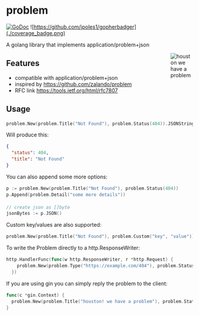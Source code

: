 # problem

[![GoDoc](https://godoc.org/github.com/mschneider82/problem?status.svg)](https://godoc.org/github.com/mschneider82/problem)
![https://github.com/jpoles1/gopherbadger](./coverage_badge.png)

A golang library that implements application/problem+json

<img align="right" width="60px" title="houston we have a problem" src="https://raw.githubusercontent.com/egonelbre/gophers/master/.thumb/vector/science/rocket.png">

## Features

* compatible with application/problem+json
* inspired by https://github.com/zalando/problem
* RFC link https://tools.ietf.org/html/rfc7807

## Usage

```go
problem.New(problem.Title("Not Found"), problem.Status(404)).JSONString()
```

Will produce this:

```json
{
  "status": 404,
  "title": "Not Found"
}
```

You can also append some more options:

```go
p := problem.New(problem.Title("Not Found"), problem.Status(404))
p.Append(problem.Detail("some more details"))

// create json as []byte
jsonBytes := p.JSON()
```

Custom key/values are also supported:

```go
problem.New(problem.Title("Not Found"), problem.Custom("key", "value"))
```

To write the Problem directly to a http.ResponseWriter:

```go
http.HandlerFunc(func(w http.ResponseWriter, r *http.Request) {
    problem.New(problem.Type("https://example.com/404"), problem.Status(404)).WriteTo(w)
  })
```

If you are using gin you can simply reply the problem to the client:
```go
func(c *gin.Context) {
  problem.New(problem.Title("houston! we have a problem"), problem.Status(http.StatusNotFound)).WriteTo(c.Writer)
}
```
